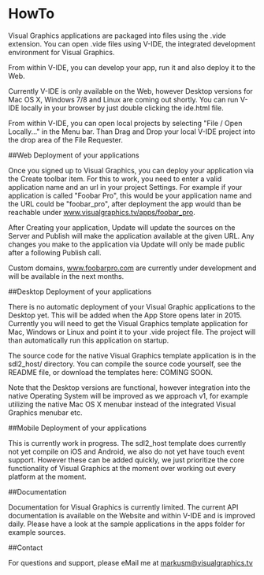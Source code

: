 HowTo
=====
 
Visual Graphics applications are packaged into files using the .vide extension. You can open .vide files using V-IDE, the integrated development environment for Visual Graphics.

From within V-IDE, you can develop your app, run it and also deploy it to the Web.

Currently V-IDE is only available on the Web, however Desktop versions for Mac OS X, Windows 7/8 and Linux are coming out shortly. You can run V-IDE locally in your browser by just double clicking the ide.html file.

From within V-IDE, you can open local projects by selecting "File / Open Locally..." in the Menu bar. Than Drag and Drop your local V-IDE project into the drop area of the File Requester.

##Web Deployment of your applications

Once you signed up to Visual Graphics, you can deploy your application via the Create toolbar item. For this to work, you need to enter a valid application name and an url in your project Settings. For example if your application is called "Foobar Pro", this would be your application name and the URL could be "foobar_pro", after deployment the app would than be reachable under www.visualgraphics.tv/apps/foobar_pro.

After Creating your application, Update will update the sources on the Server and Publish will make the application available at the given URL. Any changes you make to the application via Update will only be made public after a following Publish call.

Custom domains, www.foobarpro.com are currently under development and will be available in the next months.

##Desktop Deployment of your applications

There is no automatic deployment of your Visual Graphic applications to the Desktop yet. This will be added when the App Store opens later in 2015. Currently you will need to get the Visual Graphics template application for Mac, Windows or Linux and point it to your .vide project file. The project will than automatically run this application on startup.

The source code for the native Visual Graphics template application is in the sdl2_host/ directory. You can compile the source code yourself, see the README file, or download the templates here: COMING SOON.

Note that the Desktop versions are functional, however integration into the native Operating System will be improved as we approach v1, for example utilizing the native Mac OS X menubar instead of the integrated Visual Graphics menubar etc.

##Mobile Deployment of your applications

This is currently work in progress. The sdl2_host template does currently not yet compile on iOS and Android, we also do not yet have touch event support. However these can be added quickly, we just prioritize the core functionality of Visual Graphics at the moment over working out every platform at the moment.


##Documentation

Documentation for Visual Graphics is currently limited. The current API documentation is available on the Website and within V-IDE and is improved daily. Please have a look at the sample applications in the apps folder for example sources.

##Contact

For questions and support, please eMail me at markusm@visualgraphics.tv

